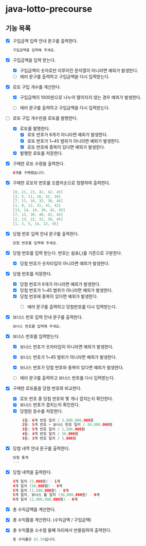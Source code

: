 # java-lotto-precourse

## 기능 목록

- [x]  구입금액 입력 안내 문구를 출력한다.

   ```java
   구입금액을 입력해 주세요.
   ```


- [x]  구입금액을 입력 받는다.
    - [x]  구입금액이 숫자로만 이루어진 문자열이 아니라면 예외가 발생한다.
      - [ ]  에러 문구를 출력하고 구입금액을 다시 입력받는다.

- [x]  로또 구입 개수를 계산한다.
    - [x]  구입금액이 1000원으로 나누어 떨어지지 않는 경우 예외가 발생한다.
      - [ ]  에러 문구를 출력하고 구입금액을 다시 입력받는다.


- [ ]  로또 구입 개수만큼 로또를 발행한다.
    - [x]  로또를 발행한다.
        - [x]  로또 번호가 6개가 아니라면 예외가 발생한다.
        - [x]  로또 번호가 1~45 범위가 아니라면 예외가 발생한다.
        - [x]  로또 번호에 중복이 있다면 예외가 발생한다.
    - [x]  발행한 로또를 저장한다.
- [x]  구매한 로또 수량을 출력한다.

   ```java
   8개를 구매했습니다.
   ```


- [x]  구매한 로또의 번호를 오름차순으로 정렬하여 출력한다.

   ```java
   [8, 21, 23, 41, 42, 43] 
   [3, 5, 11, 16, 32, 38] 
   [7, 11, 16, 35, 36, 44] 
   [1, 8, 11, 31, 41, 42] 
   [13, 14, 16, 38, 42, 45] 
   [7, 11, 30, 40, 42, 43] 
   [2, 13, 22, 32, 38, 45] 
   [1, 3, 5, 14, 22, 45]
   ```


- [x]  당첨 번호 입력 안내 문구를 출력한다.

   ```java
   당첨 번호를 입력해 주세요.
   ```


- [x]  당첨 번호를 입력 받는다. 번호는 쉼표(,)를 기준으로 구분한다.
   - [x]  당첨 번호가 숫자타입이 아니라면 예외가 발생한다.
- [x]  당첨 번호를 저장한다.
   - [x]  당첨 번호가 6개가 아니라면 예외가 발생한다.
   - [x]  당첨 번호가 1~45 범위가 아니라면 예외가 발생한다.
   - [x]  당첨 번호에 중복이 있다면 예외가 발생한다.
      - [ ]  에러 문구를 출력하고 당첨번호를 다시 입력받는다.


- [x]  보너스 번호 입력 안내 문구를 출력한다.

   ```java
   보너스 번호를 입력해 주세요.
   ```


- [x]  보너스 번호를 입력받는다.
    - [x]  보너스 번호가 숫자타입이 아니라면 예외가 발생한다.
    - [x]  보너스 번호가 1~45 범위가 아니라면 예외가 발생한다.
    - [x]  보너스 번호가 당첨 번호와 중복이 있다면 예외가 발생한다.
      - [ ]  에러 문구를 출력하고 보너스 번호를 다시 입력받는다.


- [x]  구매한 로또들을 당첨 번호와 비교한다.
    - [x]  로또 번호 중 당첨 번호와 몇 개나 겹치는지 확인한다.
    - [x]  보너스 번호가 겹치는지 확인한다.
    - [x]  당첨된 등수를 저장한다.
       ```java
        1등: 6개 번호 일치 / 2,000,000,000원
        2등: 5개 번호 + 보너스 번호 일치 / 30,000,000원
        3등: 5개 번호 일치 / 1,500,000원
        4등: 4개 번호 일치 / 50,000원
        5등: 3개 번호 일치 / 5,000원
       ```

- [x]  당첨 내역 안내 문구를 출력한다.
   ```java
   당첨 통계
   ---
   ```
- [x]  당첨 내역을 출력한다.

   ```java
   3개 일치 (5,000원) - 1개
   4개 일치 (50,000원) - 0개
   5개 일치 (1,500,000원) - 0개
   5개 일치, 보너스 볼 일치 (30,000,000원) - 0개
   6개 일치 (2,000,000,000원) - 0개
   ```

- [x]  총 수익금액을 계산한다.

- [x]  총 수익률을 계산한다. (수익금액 / 구입금액)

- [x]  총 수익률을 소수점 둘째 자리에서 반올림하여 출력한다.

   ```java
   총 수익률은 62.5%입니다.
   ```